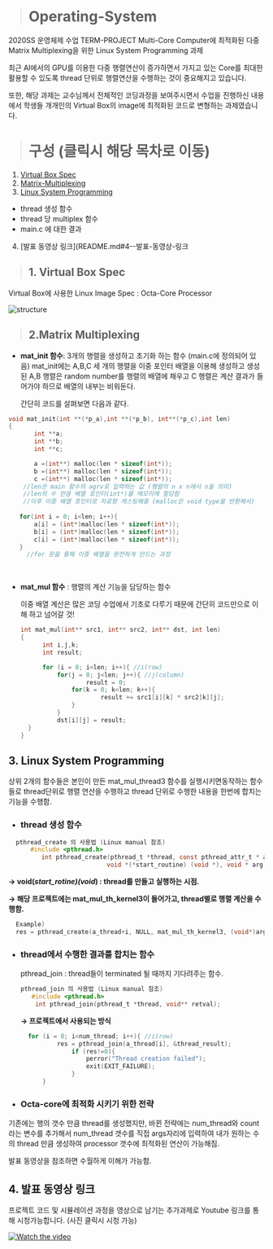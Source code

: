 > # Operating-System
2020SS 운영체제 수업 TERM-PROJECT
Multi-Core Computer에 최적화된 다중 Matrix Multiplexing을 위한 Linux System Programming 과제

최근 AI에서의 GPU를 이용한 다중 행렬연산이 증가하면서 가지고 있는 Core를 최대한 활용할 수 있도록 thread 단위로 행렬연산을 수행하는 것이 중요해지고 있습니다. 

또한, 해당 과제는 교수님께서 전체적인 코딩과정을 보여주시면서 수업을 진행하신 내용에서 학생들 개개인의 Virtual Box의 image에 최적화된 코드로 변형하는 과제였습니다.
##
> #  구성 (클릭시 해당 목차로 이동)
1. [Virtual Box Spec](README.md#1-virtual-box-spec)
2. [Matrix-Multiplexing](README.md#2matrix-multiplexing)
3. [Linux System Programming](README.md#3-linux-system-programming)
  - thread 생성 함수
  - thread 당 multiplex 함수
  - main.c 에 대한 결과
 4. [발표 동영상 링크](README.md#4--발표-동영상-링크

##
> ## 1. Virtual Box Spec
Virtual Box에 사용한 Linux Image Spec 
: Octa-Core Processor
<br/>

![structure](https://blogfiles.pstatic.net/MjAyMDExMDdfMjc4/MDAxNjA0NzMwOTk0MjQ1.cDh7wtLKLP9dJDAmDWcseTm4z2tg4_PQDqIOw1Ujg1kg.54XIzhxfb5oHTETRa2jTYc6qUdxTYHNdDS2UK75Yv14g.PNG.hdh988/VirtualBoxImage.png?type=w2)
##

> ## 2.Matrix Multiplexing

- **mat_init 함수**: 3개의 행렬을 생성하고 초기화 하는 함수 (main.c에 정의되어 있음)
 mat_init에는 A,B,C  세 개의 행렬을 이중 포인터 배열을 이용해 생성하고 
 생성된 A,B 행렬은 random number를 행렬의 배열에 채우고 
 C 행렬은 계산 결과가 들어가야 하므로 배열의 내부는 비워둔다.

  간단히 코드를 살펴보면 다음과 같다.
 ``` C
 void mat_init(int **(*p_a),int **(*p_b), int**(*p_c),int len)
 {
		int **a;
		int **b;
		int **c;

		a =(int**) malloc(len * sizeof(int*));
		b =(int**) malloc(len * sizeof(int*));
		c =(int**) malloc(len * sizeof(int*));
	 //len은 main 함수의 agrv로 입력하는 값 (행렬의 n x n에서 n을 의미)
	 //len의 수 만큼 배열 포인터(int*)를 메모리에 할당함 
	 //이후 이중 배열 포인터로 자료형 캐스팅해줌 (malloc은 void type을 반환해서) 
	  
	for(int i = 0; i<len; i++){
		a[i] = (int*)malloc(len * sizeof(int*));
		b[i] = (int*)malloc(len * sizeof(int*));
		c[i] = (int*)malloc(len * sizeof(int*));
	} 
	  //for 문을 통해 이중 배열을 완전하게 만드는 과정
 ```

 <br/>

- **mat_mul 함수** : 행렬의 계산 기능을 담당하는 함수

  이중 배열 계산은 많은 코딩 수업에서 기초로 다루기 때문에 간단히 코드만으로 
  이해 하고 넘어갈 것!
 
  ``` c
  int mat_mul(int** src1, int** src2, int** dst, int len)
  {
		int i,j,k;
		int result;

		for (i = 0; i<len; i++){ //i(row)
			for(j = 0; j<len; j++){ //j(column)
					result = 0;
				for(k = 0; k<len; k++){
						result += src1[i][k] * src2[k][j];
				}
			}
			dst[i][j] = result;
	}
  }
  ```
## 3. Linux System Programming
 
 상위 2개의 함수들은 본인이 만든 mat_mul_thread3 함수를 실행시키면동작하는 함수들로 thread단위로 행렬 연산을 수행하고 thread 단위로 수행한 내용을 한번에 합치는 기능을 수행함.
 
- ### thread 생성 함수
```c     
  pthread_create 의 사용법 (Linux manual 참조) 
      #include <pthread.h>
	     int pthread_create(pthread_t *thread, const pthread_attr_t * attr,
		                   void *(*start_routine) (void *), void * arg);
 ```    
   **→ void(*start_rotine)(void*) : thread를 만들고 실행하는 시점.**
  
   **→ 해당 프로젝트에는 mat_mul_th_kernel3이 들어가고,  thread별로 행렬 계산을 수행함.**
  ```C
    Example)
    res = pthread_create(a_thread+i, NULL, mat_mul_th_kernel3, (void*)arg);
  ```

- ### thread에서 수행한 결과를 합치는 함수 
   pthread_join : thread들이 terminated 될 때까지 기다려주는 함수.
   ```c
  pthread_join 의 사용법 (Linux manual 참조)
      #include <pthread.h>
       int pthread_join(pthread_t *thread, void** retval);
  ```
  
    **→ 프로젝트에서 사용되는 방식**
  ```c
 	for (i = 0; i<num_thread; i++){ //i(row)
			res = pthread_join(a_thread[i], &thread_result);
				if (res!=0){
					perror("Thread creation failed");
					exit(EXIT_FAILURE);
				}
		}
  ```		

 
- ### Octa-core에 최적화 시키기 위한 전략
 기존에는 행의 갯수 만큼 thread를 생성했지만, 바뀐 전략에는  num_thread와 count라는 변수를 추가해서 num_thread 갯수를 직접 args자리에 입력하여 
 내가 원하는 수의 thread 만큼 생성하여 processor 갯수에 최적화된 연산이 가능해짐.

 발표 동영상을 참조하면 수월하게 이해가 가능함.

## 4.  발표 동영상 링크

프로젝트 코드 및 시뮬레이션 과정을 영상으로 남기는 추가과제로 Youtube 링크를 통해 시청가능합니다. (사진 클릭시 시청 가능)


[![Watch the video](https://img.youtube.com/vi/-yNb5eh-dnc/maxresdefault.jpg)](https://www.youtube.com/watch?v=-yNb5eh-dnc&feature=youtu.be)
